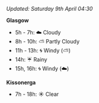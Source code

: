 *Updated: Saturday 9th April 04:30*

**Glasgow**

* 5h - 7h: :cloud: Cloudy
* 8h - 10h: :partly_sunny: Partly Cloudy
* 11h - 13h: :cyclone: Windy (:partly_sunny:)
* 14h: :umbrella: Rainy
* 15h, 16h: :cyclone: Windy (:cloud:)

**Kissonerga**

* 7h - 18h: :sunny: Clear
